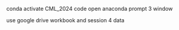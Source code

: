 conda activate CML_2024
code
open anaconda prompt 3 window

use google drive workbook and session 4 data